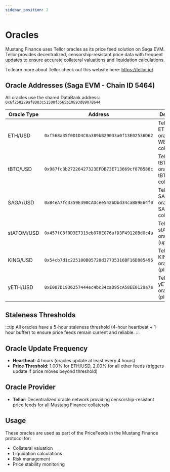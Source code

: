 ```yaml
---
sidebar_position: 2
---
```


# Oracles

Mustang Finance uses Tellor oracles as its price feed solution on Saga EVM. Tellor provides decentralized, censorship-resistant price data with frequent updates to ensure accurate collateral valuations and liquidation calculations.

To learn more about Tellor check out this website here: https://tellor.io/

## Oracle Addresses (Saga EVM - Chain ID 5464)

All oracles use the shared DataBank address: `0x6f250229af8D83c51500f3565b10E93d8907B644`

| Oracle Type | Address | Description |
|-------------|---------|-------------|
| ETH/USD | `0xf568a35f0D1D4C0a389bB29033a0f13E02536D62` | Tellor ETH/USD oracle for WETH collateral |
| tBTC/USD | `0x987fc3b27226427323EFDB73E713669cf87B588c` | Tellor tBTC/USD oracle for tBTC collateral |
| SAGA/USD | `0xB4eA7fc3359E390CADcee542bDbd34caB89E64f0` | Tellor SAGA/USD oracle for SAGA collateral |
| stATOM/USD | `0x457fC8f0D3E7319eb078E076afD3F49120Bd0c4a` | Tellor stATOM/USD oracle (upcoming) |
| KING/USD | `0x54cb7d1c225100B05720d37735316BF16D885496` | Tellor KING/USD oracle (planned) |
| yETH/USD | `0xE087D1936257444ec4bc34caD95cA58EE0129a7e` | Tellor yETH/USD oracle (planned) |

## Staleness Thresholds
:::tip
All oracles have a 5-hour staleness threshold (4-hour heartbeat + 1-hour buffer) to ensure price feeds remain current and reliable.
:::

## Oracle Update Frequency

- **Heartbeat**: 4 hours (oracles update at least every 4 hours)
- **Price Threshold**: 1.00% for ETH/USD, 2.00% for all other feeds (triggers update if price moves beyond threshold)

## Oracle Provider

- **Tellor**: Decentralized oracle network providing censorship-resistant price feeds for all Mustang Finance collaterals

## Usage

These oracles are used as part of the PriceFeeds in the Mustang Finance protocol for:
- Collateral valuation
- Liquidation calculations
- Risk management
- Price stability monitoring



